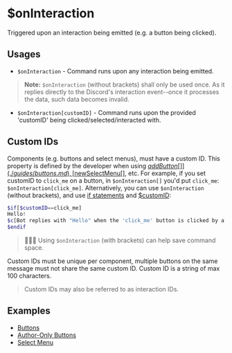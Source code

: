 # $onInteraction
Triggered upon an interaction being emitted (e.g. a button being clicked).

## Usages
- `$onInteraction` - Command runs upon any interaction being emitted.
> **Note:** `$onInteraction` (without brackets) shall only be used once. As it replies directly to the Discord's interaction event--once it processes the data, such data becomes invalid.
- `$onInteraction[customID]` - Command runs upon the provided 'customID' being clicked/selected/interacted with.

## Custom IDs
Components (e.g. buttons and select menus), must have a custom ID. This property is defined by the developer when using [$addButton[]](./guides/buttons.md), [$newSelectMenu[]](./guides/selectmenu.md), etc. 
For example, if you set customID to `click_me` on a button, in `$onInteraction[]` you'd put `click_me`: `$onInteraction[click_me]`. Alternatively, you can use `$onInteraction` (without brackets), and use [if statements](./guides/ifStatements) and [$customID](./bdscript/customID.md):
```php
$if[$customID==click_me]
Hello!
$c[Bot replies with "Hello" when the 'click_me' button is clicked by a user.]
$endif
```
> 🧙🏼‍♂️ Using `$onInteraction` (with brackets) can help save command space.

Custom IDs must be unique per component, multiple buttons on the same message must not share the same custom ID. Custom ID is a string of max 100 characters.
> Custom IDs may also be referred to as interaction IDs.

## Examples
- [Buttons](https://nilpointer-software.github.io/bdfd-wiki/guides/buttons.html)
- [Author-Only Buttons](https://nilpointer-software.github.io/bdfd-wiki/bdscript/customID.html)
- [Select Menu](https://nilpointer-software.github.io/bdfd-wiki/guides/selectmenu.html)
